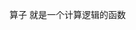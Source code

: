 <!--
 * @Date: 2021-10-14 10:06:31
 * @LastEditors: seven sun 
 * @LastEditTime: 2021-10-14 10:06:32
 * @FilePath: /code/interview/gobase/functional/functional.md
-->

算子
就是一个计算逻辑的函数
